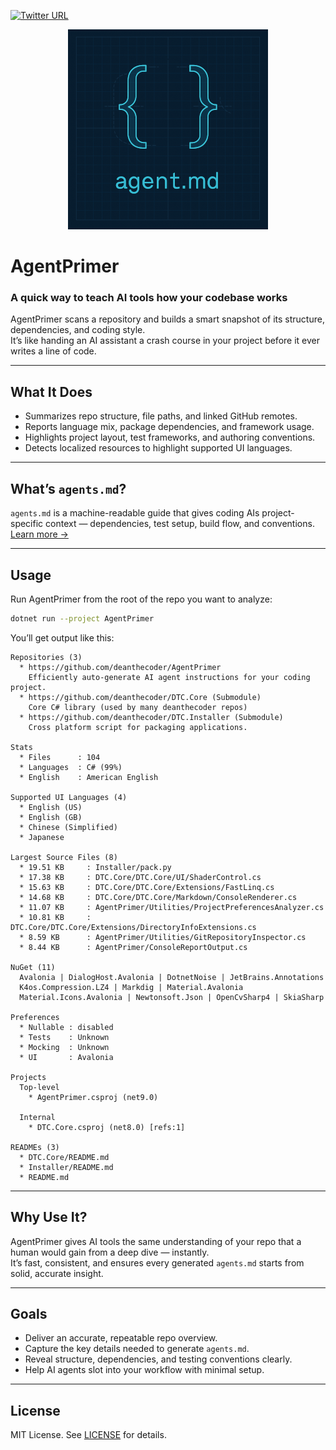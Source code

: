 [![Twitter URL](https://img.shields.io/twitter/url/https/twitter.com/deanthecoder.svg?style=social&label=Follow%20%40deanthecoder)](https://twitter.com/deanthecoder)

<p align="center">
  <img src="img/logo.png" alt="App Logo">
</p>

# AgentPrimer  
### A quick way to teach AI tools how your codebase works

AgentPrimer scans a repository and builds a smart snapshot of its structure, dependencies, and coding style.  
It’s like handing an AI assistant a crash course in your project before it ever writes a line of code.

---

## What It Does

- Summarizes repo structure, file paths, and linked GitHub remotes.  
- Reports language mix, package dependencies, and framework usage.  
- Highlights project layout, test frameworks, and authoring conventions.
- Detects localized resources to highlight supported UI languages.

---

## What’s `agents.md`?

`agents.md` is a machine-readable guide that gives coding AIs project-specific context — dependencies, test setup, build flow, and conventions.  
[Learn more →](https://agentsmd.net/#what-is-agentsmd)

---

## Usage

Run AgentPrimer from the root of the repo you want to analyze:

```bash
dotnet run --project AgentPrimer
```

You’ll get output like this:

```
Repositories (3)
  * https://github.com/deanthecoder/AgentPrimer  
    Efficiently auto-generate AI agent instructions for your coding project.
  * https://github.com/deanthecoder/DTC.Core (Submodule)  
    Core C# library (used by many deanthecoder repos)
  * https://github.com/deanthecoder/DTC.Installer (Submodule)  
    Cross platform script for packaging applications.
  
Stats
  * Files      : 104
  * Languages  : C# (99%)
  * English    : American English
  
Supported UI Languages (4)
  * English (US)
  * English (GB)
  * Chinese (Simplified)
  * Japanese
  
Largest Source Files (8)
  * 19.51 KB     : Installer/pack.py
  * 17.38 KB     : DTC.Core/DTC.Core/UI/ShaderControl.cs
  * 15.63 KB     : DTC.Core/DTC.Core/Extensions/FastLinq.cs
  * 14.68 KB     : DTC.Core/DTC.Core/Markdown/ConsoleRenderer.cs
  * 11.07 KB     : AgentPrimer/Utilities/ProjectPreferencesAnalyzer.cs
  * 10.81 KB     : DTC.Core/DTC.Core/Extensions/DirectoryInfoExtensions.cs
  * 8.59 KB      : AgentPrimer/Utilities/GitRepositoryInspector.cs
  * 8.44 KB      : AgentPrimer/ConsoleReportOutput.cs
  
NuGet (11)
  Avalonia | DialogHost.Avalonia | DotnetNoise | JetBrains.Annotations
  K4os.Compression.LZ4 | Markdig | Material.Avalonia
  Material.Icons.Avalonia | Newtonsoft.Json | OpenCvSharp4 | SkiaSharp

Preferences
  * Nullable : disabled
  * Tests    : Unknown
  * Mocking  : Unknown
  * UI       : Avalonia
  
Projects
  Top-level
    * AgentPrimer.csproj (net9.0)
  
  Internal
    * DTC.Core.csproj (net8.0) [refs:1]
  
READMEs (3)
  * DTC.Core/README.md
  * Installer/README.md
  * README.md
```

---

## Why Use It?

AgentPrimer gives AI tools the same understanding of your repo that a human would gain from a deep dive — instantly.  
It’s fast, consistent, and ensures every generated `agents.md` starts from solid, accurate insight.

---

## Goals

- Deliver an accurate, repeatable repo overview.  
- Capture the key details needed to generate `agents.md`.  
- Reveal structure, dependencies, and testing conventions clearly.  
- Help AI agents slot into your workflow with minimal setup.

---

## License

MIT License. See [LICENSE](LICENSE) for details.
